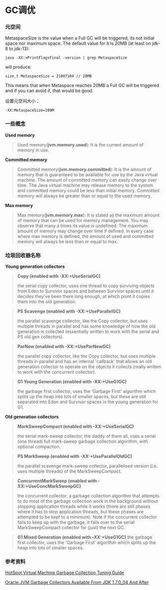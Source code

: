 # GC调优

### 元空间

MetaspaceSize is the value when a Full GC will be triggered, its not initial space nor maximum space. The default value for it is 20MB (at least on jdk-8 to jdk-13):

```
java -XX:+PrintFlagsFinal -version | grep MetaspaceSize
```

will produce:

```
size_t MetaspaceSize = 21807104 // 20MB
```

This means that when Metaspace reaches 20MB a Full GC will be triggered and if you can avoid it, that would be good.

设置元空间大小：

```
-XX:MetaspaceSize=100M
```


### 一些概念

**Used memory**

> Used memory(**jvm.memory.used**): It is the current amount of memory in use.

**Committed memory**

> Committed memory(**jvm.memory.committed**): It is the amount of memory that is guaranteed to be available for use by the Java virtual machine. The amount of committed memory can easily change over time. The Java virtual machine may release memory to the system and committed memory could be less than initial memory. Committed memory will always be greater than or equal to the used memory.

**Max memory**

> Max memory(**jvm.memory.max**): It is stated as the maximum amount of memory that can be used for memory management. You may observe that many a times its value is undefined. The maximum amount of memory may change over time if defined. In every case where max memory is defined, the amount of used and committed memory will always be less than or equal to max.

### 垃圾回收器名称

**Young generation collectors**

> **Copy (enabled with -XX:+UseSerialGC)**
> 
> the serial copy collector, uses one thread to copy surviving objects from Eden to Survivor spaces and between Survivor spaces until it decides they've been there long enough, at which point it copies them into the old generation.

> **PS Scavenge (enabled with -XX:+UseParallelGC)**
>
> the parallel scavenge collector, like the Copy collector, but uses multiple threads in parallel and has some knowledge of how the old generation is collected (essentially written to work with the serial and PS old gen collectors).

> **ParNew (enabled with -XX:+UseParNewGC)**
>
> the parallel copy collector, like the Copy collector, but uses multiple threads in parallel and has an internal 'callback' that allows an old generation collector to operate on the objects it collects (really written to work with the concurrent collector).

> **G1 Young Generation (enabled with -XX:+UseG1GC)**
>
> the garbage first collector, uses the 'Garbage First' algorithm which splits up the heap into lots of smaller spaces, but these are still separated into Eden and Survivor spaces in the young generation for G1.

**Old generation collectors**

> **MarkSweepCompact (enabled with -XX:+UseSerialGC)**
>
> the serial mark-sweep collector, the daddy of them all, uses a serial (one thread) full mark-sweep garbage collection algorithm, with optional compaction.

> **PS MarkSweep (enabled with -XX:+UseParallelOldGC)**
>
> the parallel scavenge mark-sweep collector, parallelised version (i.e. uses multiple threads) of the MarkSweepCompact.

> **ConcurrentMarkSweep (enabled with -XX:+UseConcMarkSweepGC)**
>
> the concurrent collector, a garbage collection algorithm that attempts to do most of the garbage collection work in the background without stopping application threads while it works (there are still phases where it has to stop application threads, but these phases are attempted to be kept to a minimum). Note if the concurrent collector fails to keep up with the garbage, it fails over to the serial MarkSweepCompact collector for (just) the next GC.

> **G1 Mixed Generation (enabled with -XX:+UseG1GC)**
> the garbage first collector, uses the 'Garbage First' algorithm which splits up the heap into lots of smaller spaces.


### 参考资料

[HotSpot Virtual Machine Garbage Collection Tuning Guide](https://docs.oracle.com/javase/10/gctuning/toc.htm)

[Oracle JVM Garbage Collectors Available From JDK 1.7.0_04 And After](http://www.fasterj.com/articles/oraclecollectors1.shtml)